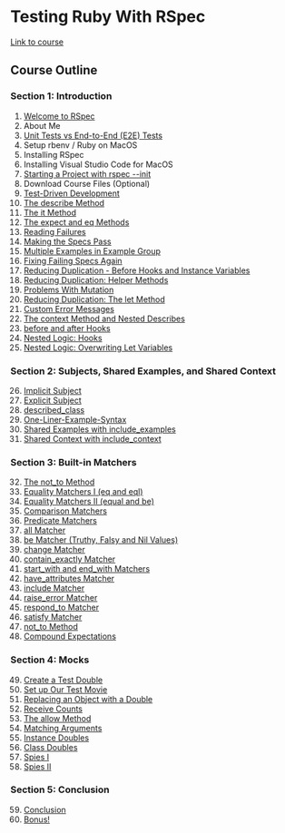# Testing Ruby With RSpec

[Link to course](udemy.com/course/testing-ruby-with-rspec/learn/lecture/12409324#overview)

## Course Outline

### Section 1: Introduction

1. [Welcome to RSpec](https://github.com/iainaitken/courses/blob/main/udemy/testing_ruby/notes/1-welcome-to-rspec.md)
2. About Me
3. [Unit Tests vs End-to-End (E2E) Tests](https://github.com/iainaitken/courses/blob/main/udemy/testing_ruby/notes/3-unit-tests-vs-end-to-end-tests.md)
4. Setup rbenv / Ruby on MacOS
5. Installing RSpec
6. Installing Visual Studio Code for MacOS
7. [Starting a Project with rspec --init](https://github.com/iainaitken/courses/blob/main/udemy/testing_ruby/notes/6-starting-a-project-with-rspec.md)
8. Download Course Files (Optional)
9. [Test-Driven Development]()
10. [The describe Method]()
11. [The it Method]()
12. [The expect and eq Methods]()
13. [Reading Failures]()
14. [Making the Specs Pass]()
15. [Multiple Examples in Example Group]()
16. [Fixing Failing Specs Again]()
17. [Reducing Duplication - Before Hooks and Instance Variables]()
18. [Reducing Duplication: Helper Methods]()
19. [Problems With Mutation]()
20. [Reducing Duplication: The let Method]()
21. [Custom Error Messages]()
22. [The context Method and Nested Describes]()
23. [before and after Hooks]()
24. [Nested Logic: Hooks]()
25. [Nested Logic: Overwriting Let Variables]()

### Section 2: Subjects, Shared Examples, and Shared Context

26. [Implicit Subject]()
27. [Explicit Subject]()
28. [described_class]()
29. [One-Liner-Example-Syntax]()
30. [Shared Examples with include_examples]()
31. [Shared Context with include_context]()

### Section 3: Built-in Matchers

32. [The not_to Method]()
33. [Equality Matchers I (eq and eql)]()
34. [Equality Matchers II (equal and be)]()
35. [Comparison Matchers]()
36. [Predicate Matchers]()
37. [all Matcher]()
38. [be Matcher (Truthy, Falsy and Nil Values)]()
39. [change Matcher]()
40. [contain_exactly Matcher]()
41. [start_with and end_with Matchers]()
42. [have_attributes Matcher]()
43. [include Matcher]()
44. [raise_error Matcher]()
45. [respond_to Matcher]()
46. [satisfy Matcher]()
47. [not_to Method]()
48. [Compound Expectations]()

### Section 4: Mocks

49. [Create a Test Double]()
50. [Set up Our Test Movie]()
51. [Replacing an Object with a Double]()
52. [Receive Counts]()
53. [The allow Method]()
54. [Matching Arguments]()
55. [Instance Doubles]()
56. [Class Doubles]()
57. [Spies I]()
58. [Spies II]()

### Section 5: Conclusion

59. [Conclusion]()
60. [Bonus!]()
